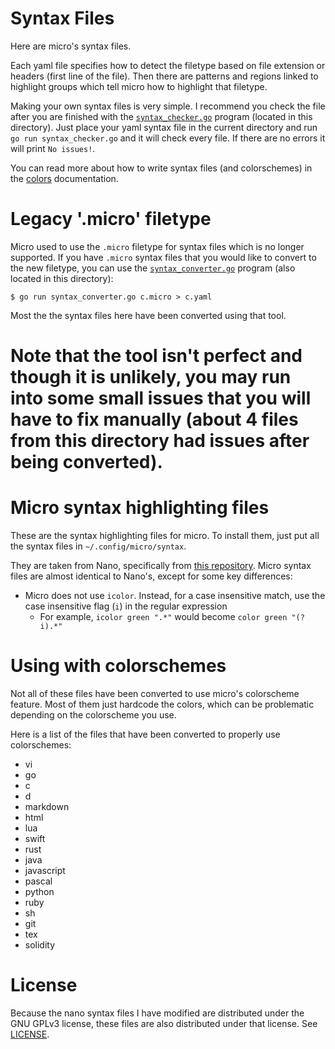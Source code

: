 # Syntax Files

Here are micro's syntax files.

Each yaml file specifies how to detect the filetype based on file extension or headers (first line of the file).
Then there are patterns and regions linked to highlight groups which tell micro how to highlight that filetype.

Making your own syntax files is very simple. I recommend you check the file after you are finished with the
[`syntax_checker.go`](./syntax_checker.go) program (located in this directory). Just place your yaml syntax
file in the current directory and run `go run syntax_checker.go` and it will check every file. If there are no
errors it will print `No issues!`.

You can read more about how to write syntax files (and colorschemes) in the [colors](../help/colors.md) documentation.

# Legacy '.micro' filetype

Micro used to use the `.micro` filetype for syntax files which is no longer supported. If you have `.micro`
syntax files that you would like to convert to the new filetype, you can use the [`syntax_converter.go`](./syntax_converter.go) program (also located in this directory):

```
$ go run syntax_converter.go c.micro > c.yaml
```

Most the the syntax files here have been converted using that tool.

Note that the tool isn't perfect and though it is unlikely, you may run into some small issues that you will have to fix manually
(about 4 files from this directory had issues after being converted).
=======
# Micro syntax highlighting files

These are the syntax highlighting files for micro. To install them, just
put all the syntax files in `~/.config/micro/syntax`.

They are taken from Nano, specifically from [this repository](https://github.com/scopatz/nanorc).
Micro syntax files are almost identical to Nano's, except for some key differences:

* Micro does not use `icolor`. Instead, for a case insensitive match, use the case insensitive flag (`i`) in the regular expression
    * For example, `icolor green ".*"` would become `color green "(?i).*"`

# Using with colorschemes

Not all of these files have been converted to use micro's colorscheme feature. Most of them just hardcode the colors, which can be problematic depending on the colorscheme you use.

Here is a list of the files that have been converted to properly use colorschemes:

* vi
* go
* c
* d
* markdown
* html
* lua
* swift
* rust
* java
* javascript
* pascal
* python
* ruby
* sh
* git
* tex
* solidity

# License

Because the nano syntax files I have modified are distributed under the GNU GPLv3 license, these files are also distributed
under that license. See [LICENSE](LICENSE).
